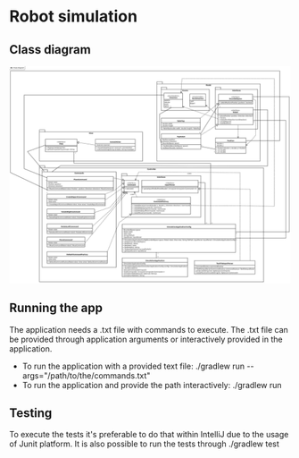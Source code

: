 # Robot simulation
## Class diagram
![Alt class-diagram](./Class_diagram.png)
## Running the app
The application needs a .txt file with commands to execute. The .txt file can be provided through application arguments or interactively provided in the application. 

- To run the application with a provided text file: ./gradlew run --args="/path/to/the/commands.txt"
- To run the application and provide the path interactively: ./gradlew run

## Testing
To execute the tests it's preferable to do that within IntelliJ due to the usage of Junit platform.
It is also possible to run the tests through ./gradlew test


